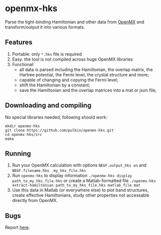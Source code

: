 # openmx-hks

Parse the tight-binding Hamiltonian and other data from [OpenMX](http://www.openmx-square.org/)
and transform/output it into various formats.

## Features

1. Portable: only `*.hks` file is required
2. Easy: the tool is not compiled across huge OpenMX libraries
3. Functional:
   - all data is parsed including the Hamiltonian, the overlap matrix,
     the Hartree potential, the Fermi level, the crystal structure and more;
   - capable of changing and copying the Fermi level;
   - shift the Hamiltonian by a constant;
   - save the Hamiltonian and the overlap matrices into a mat or json file;
  
## Downloading and compiling

No special libraries needed, following should work:
```
mkdir openmx-hks
git clone https://github.com/pulkin/openmx-hks.git
cd openmx-hks/src
make
```

## Running

1. Run your OpenMX calculation with options `NEGF.output_hks on` and
   `NEGF.filename.hks  my_hks_file.hks`
2. Run `openmx-hks` to display information `./openmx-hks display path_to_my_hks_file.hks`
   or create a Matlab-formatted file `./openmx-hks extract-hamiltonian path_to_my_hks_file.hks matlab_file.mat`
3. Use this data in Matlab (or everywhere else) to plot band structures,
   create effective Hamiltonians, study other properties not accessable
   directly from OpenMX.

## Bugs

Report [here](https://github.com/pulkin/openmx-hks/issues).
